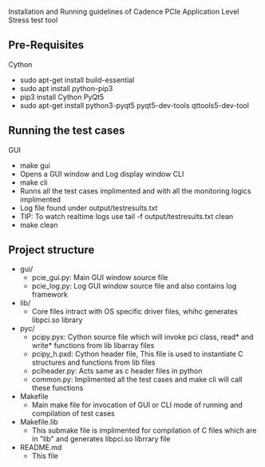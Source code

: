 Installation and Running guidelines of Cadence PCIe Application Level Stress test tool 

Pre-Requisites
--------------
Cython
* sudo apt-get install build-essential
* sudo apt install python-pip3
* pip3 install Cython
PyQt5
* sudo apt-get install python3-pyqt5  pyqt5-dev-tools qttools5-dev-tool

Running the test cases
----------------------
GUI
 - make gui
 - Opens a GUI window and Log display window
CLI
 - make cli
 - Runns all the test cases implimented and with all the monitoring logics implimented 
 - Log file found under output/testresults.txt
 - TIP: To watch realtime logs use tail -f output/testresults.txt
clean
 - make clean 

Project structure
-----------------
* gui/
    - pcie_gui.py: 
          Main GUI window source file
    - pcie_log.py: 
          Log GUI window source file and also contains log framework      
* lib/
    - Core files intract with OS specific driver files, whihc generates libpci.so library 
* pyc/
    - pcipy.pyx: 
          Cython source file which will invoke pci class, read* and write* functions from lib libarray files 
    - pcipy_h.pxd:
          Cython header file, This file is used to instantiate C structures and functions from lib files
    - pciheader.py:
          Acts same as c header files in python 
     - common.py:
          Implimented all the test cases and make cli will call these functions 
* Makefile
    - Main make file for invocation of GUI or CLI mode of running and compilation of test cases
* Makefile.lib
    - This submake file is implimented for compilation of C files which are in "lib" and generates libpci.so librrary file
* README.md
    - This file

